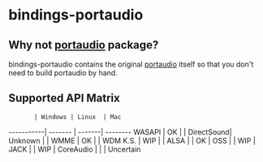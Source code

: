bindings-portaudio
==================

Why not [portaudio](http://hackage.haskell.org/portaudio) package?
---
bindings-portaudio contains the original [portaudio](http://www.portaudio.com/) itself so that you don't need to build portaudio by hand.

Supported API Matrix
----
           | Windows | Linux  | Mac
-----------| ------- | -------| --------
WASAPI     | OK      |        |
DirectSound| Unknown |        |
WMME       | OK      |        |
WDM K.S.   | WIP     |        |
ALSA       |         | OK     |
OSS        |         | WIP    |
JACK       |         | WIP    |
CoreAudio  |         |        | Uncertain
